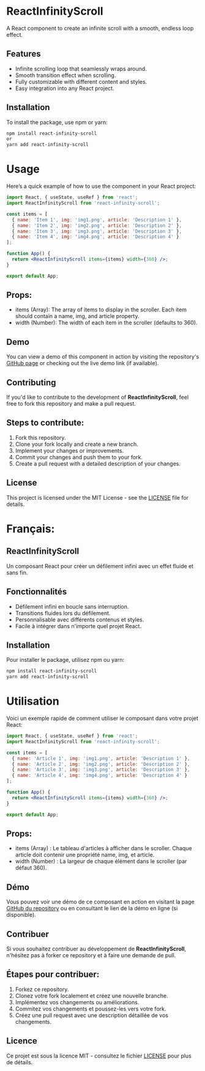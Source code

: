 # ReactInfinityScroll

A React component to create an infinite scroll with a smooth, endless loop effect.

## Features
- Infinite scrolling loop that seamlessly wraps around.
- Smooth transition effect when scrolling.
- Fully customizable with different content and styles.
- Easy integration into any React project.


## Installation

To install the package, use npm or yarn:

```bash
npm install react-infinity-scroll
or
yarn add react-infinity-scroll
```




# Usage

Here’s a quick example of how to use the component in your React project:

```jsx
import React, { useState, useRef } from 'react';
import ReactInfinityScroll from 'react-infinity-scroll';

const items = [
  { name: 'Item 1', img: 'img1.png', article: 'Description 1' },
  { name: 'Item 2', img: 'img2.png', article: 'Description 2' },
  { name: 'Item 3', img: 'img3.png', article: 'Description 3' },
  { name: 'Item 4', img: 'img4.png', article: 'Description 4' }
];

function App() {
  return <ReactInfinityScroll items={items} width={360} />;
}

export default App;
```


## Props:
- items (Array): The array of items to display in the scroller. Each item should contain a name, img, and article property.
- width (Number): The width of each item in the scroller (defaults to 360).


## Demo
You can view a demo of this component in action by visiting the repository's [GitHub page](https://github.com/dawisecoderspace/ReactInfinityScroll.git) or checking out the live demo link (if available).



## Contributing
If you'd like to contribute to the development of **ReactInfinityScroll**, feel free to fork this repository and make a pull request.


## Steps to contribute:
1. Fork this repository.
2. Clone your fork locally and create a new branch.
3. Implement your changes or improvements.
4. Commit your changes and push them to your fork.
5. Create a pull request with a detailed description of your changes.



## License
This project is licensed under the MIT License - see the [LICENSE](LICENSE) file for details.

  
  
  
  
  
# Français:

## ReactInfinityScroll
Un composant React pour créer un défilement infini avec un effet fluide et sans fin.


## Fonctionnalités
- Défilement infini en boucle sans interruption.
- Transitions fluides lors du défilement.
- Personnalisable avec différents contenus et styles.
- Facile à intégrer dans n'importe quel projet React.


## Installation
Pour installer le package, utilisez npm ou yarn:

```bash
npm install react-infinity-scroll
yarn add react-infinity-scroll
```




# Utilisation
Voici un exemple rapide de comment utiliser le composant dans votre projet React:

```jsx
import React, { useState, useRef } from 'react';
import ReactInfinityScroll from 'react-infinity-scroll';

const items = [
  { name: 'Article 1', img: 'img1.png', article: 'Description 1' },
  { name: 'Article 2', img: 'img2.png', article: 'Description 2' },
  { name: 'Article 3', img: 'img3.png', article: 'Description 3' },
  { name: 'Article 4', img: 'img4.png', article: 'Description 4' }
];

function App() {
  return <ReactInfinityScroll items={items} width={360} />;
}

export default App;
```


## Props:
- items (Array) : Le tableau d'articles à afficher dans le scroller. Chaque article doit contenir une propriété name, img, et article.
- width (Number) : La largeur de chaque élément dans le scroller (par défaut 360).


## Démo
Vous pouvez voir une démo de ce composant en action en visitant la page [GitHub du repository](https://github.com/dawisecoderspace/ReactInfinityScroll.git) ou en consultant le lien de la démo en ligne (si disponible).


## Contribuer
Si vous souhaitez contribuer au développement de **ReactInfinityScroll**, n'hésitez pas à forker ce repository et à faire une demande de pull.


## Étapes pour contribuer:
1. Forkez ce repository.
2. Clonez votre fork localement et créez une nouvelle branche.
3. Implémentez vos changements ou améliorations.
4. Commitez vos changements et poussez-les vers votre fork.
5. Créez une pull request avec une description détaillée de vos changements.



## Licence
Ce projet est sous la licence MIT - consultez le fichier [LICENSE](LICENSE) pour plus de détails.